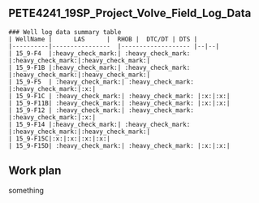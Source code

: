 ## PETE4241_19SP_Project_Volve_Field_Log_Data

	### Well log data summary table  
	| WellName |      LAS      |  RHOB |  DTC/DT | DTS |
	|----------|----------------  |------------------- |--|--|
	| 15_9-F4  |:heavy_check_mark:| :heavy_check_mark: |:heavy_check_mark:|:heavy_check_mark:|
	| 15_9-F1B |:heavy_check_mark:| :heavy_check_mark: |:heavy_check_mark:|:heavy_check_mark:|
	| 15_9-F5  | :heavy_check_mark:| :heavy_check_mark: |:heavy_check_mark:|:x:|
	| 15_9-F1C | :heavy_check_mark:| :heavy_check_mark: |:x:|:x:|
	| 15_9-F11B| :heavy_check_mark:| :heavy_check_mark: |:x:|:x:|
	| 15_9-F12 | :heavy_check_mark:| :heavy_check_mark: |:heavy_check_mark:|:x:|
	| 15_9-F14 |:heavy_check_mark:| :heavy_check_mark: |:heavy_check_mark:|:heavy_check_mark:|
	| 15_9-F15C|:x:|:x:|:x:|:x:|
	| 15_9-F15D| :heavy_check_mark:| :heavy_check_mark: |:x:|:x:|

## Work plan

something
